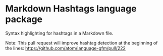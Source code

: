 # Markdown Hashtags language package

Syntax highlighting for hashtags in a Markdown file.


Note: This pull request will improve hashtag detection at the beginning of the lines:
https://github.com/atom/language-gfm/pull/222
